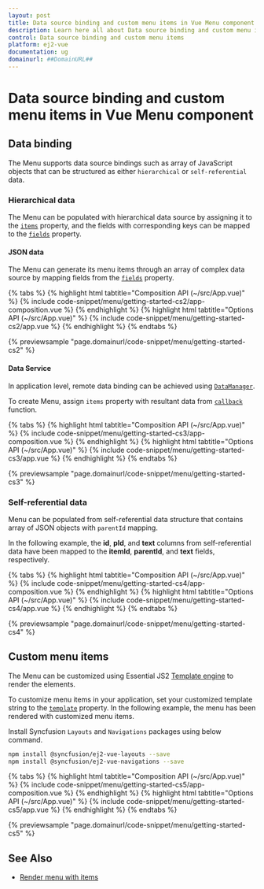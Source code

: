 ```yaml
---
layout: post
title: Data source binding and custom menu items in Vue Menu component | Syncfusion
description: Learn here all about Data source binding and custom menu items in Syncfusion Vue Menu component of Syncfusion Essential JS 2 and more.
control: Data source binding and custom menu items 
platform: ej2-vue
documentation: ug
domainurl: ##DomainURL##
---
```


# Data source binding and custom menu items in Vue Menu component

## Data binding

The Menu supports data source bindings such as array of JavaScript objects that can be structured as either `hierarchical` or `self-referential` data.

### Hierarchical data

The Menu can be populated with hierarchical data source by assigning it to the [`items`](https://ej2.syncfusion.com/vue/documentation/api/menu/menuItemModel#items) property, and the fields with corresponding keys can be mapped to the [`fields`](https://ej2.syncfusion.com/vue/documentation/api/menu/fieldSettingsModel) property.

#### JSON data

The Menu can generate its menu items through an array of complex data source by mapping fields from the [`fields`](https://ej2.syncfusion.com/vue/documentation/api/menu/fieldSettingsModel) property.

{% tabs %}
{% highlight html tabtitle="Composition API (~/src/App.vue)" %}
{% include code-snippet/menu/getting-started-cs2/app-composition.vue %}
{% endhighlight %}
{% highlight html tabtitle="Options API (~/src/App.vue)" %}
{% include code-snippet/menu/getting-started-cs2/app.vue %}
{% endhighlight %}
{% endtabs %}
        
{% previewsample "page.domainurl/code-snippet/menu/getting-started-cs2" %}

#### Data Service

In application level, remote data binding can be achieved using [`DataManager`](https://ej2.syncfusion.com/documentation/data).

To create Menu, assign `items` property with resultant data from [`callback`](https://ej2.syncfusion.com/documentation/api/data/deferred/#then) function.

{% tabs %}
{% highlight html tabtitle="Composition API (~/src/App.vue)" %}
{% include code-snippet/menu/getting-started-cs3/app-composition.vue %}
{% endhighlight %}
{% highlight html tabtitle="Options API (~/src/App.vue)" %}
{% include code-snippet/menu/getting-started-cs3/app.vue %}
{% endhighlight %}
{% endtabs %}
        
{% previewsample "page.domainurl/code-snippet/menu/getting-started-cs3" %}

### Self-referential data

Menu can be populated from self-referential data structure that contains array of JSON objects with `parentId` mapping.

In the following example, the **id**, **pId**, and **text** columns from self-referential data have been mapped to the **itemId**, **parentId**, and **text** fields, respectively.

{% tabs %}
{% highlight html tabtitle="Composition API (~/src/App.vue)" %}
{% include code-snippet/menu/getting-started-cs4/app-composition.vue %}
{% endhighlight %}
{% highlight html tabtitle="Options API (~/src/App.vue)" %}
{% include code-snippet/menu/getting-started-cs4/app.vue %}
{% endhighlight %}
{% endtabs %}
        
{% previewsample "page.domainurl/code-snippet/menu/getting-started-cs4" %}

## Custom menu items

The Menu can be customized using Essential JS2 [Template engine](https://ej2.syncfusion.com/documentation/common/template-engine.html) to render the elements.

To customize menu items in your application, set your customized template string to the [`template`](https://ej2.syncfusion.com/vue/documentation/api/menu#template) property. In the following example, the menu has been rendered with customized menu items.

Install Syncfusion `Layouts` and `Navigations` packages using below command.

```bash
npm install @syncfusion/ej2-vue-layouts --save
npm install @syncfusion/ej2-vue-navigations --save
```

{% tabs %}
{% highlight html tabtitle="Composition API (~/src/App.vue)" %}
{% include code-snippet/menu/getting-started-cs5/app-composition.vue %}
{% endhighlight %}
{% highlight html tabtitle="Options API (~/src/App.vue)" %}
{% include code-snippet/menu/getting-started-cs5/app.vue %}
{% endhighlight %}
{% endtabs %}
        
{% previewsample "page.domainurl/code-snippet/menu/getting-started-cs5" %}

## See Also

* [Render menu with items](./getting-started#getting-started)